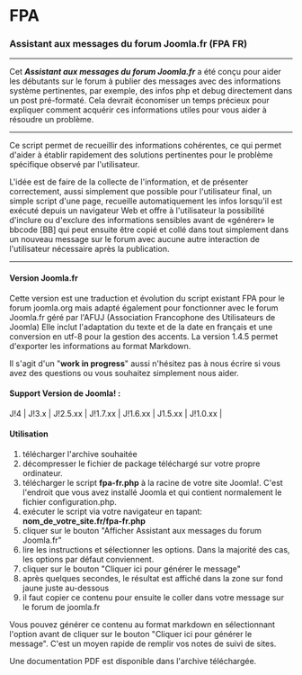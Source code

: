 FPA
===

### Assistant aux messages du forum Joomla.fr (FPA FR)
***
Cet **_Assistant aux messages du forum Joomla.fr_** a été conçu pour aider les débutants sur le forum à publier des messages avec des informations système pertinentes, par exemple, des infos php et debug directement dans un post pré-formaté. Cela devrait économiser un temps précieux pour expliquer comment acquérir ces informations utiles pour vous aider à résoudre un problème.
***

Ce script permet de recueillir des informations cohérentes, ce qui permet d'aider à établir rapidement des solutions pertinentes pour le problème spécifique observé par l'utilisateur.

L'idée est de faire de la collecte de l'information, et de présenter correctement, aussi simplement que possible pour l'utilisateur final, un simple script d'une page, recueille automatiquement les infos lorsqu'il est exécuté depuis un navigateur Web et offre à l'utilisateur la possibilité d'inclure ou d'exclure des informations sensibles avant de «générer» le bbcode [BB] qui peut ensuite être copié et collé dans tout simplement dans un nouveau message sur le forum avec aucune autre interaction de l'utilisateur nécessaire après la publication.
***


#### Version Joomla.fr
Cette version est une traduction et évolution du script existant FPA pour le forum joomla.org mais adapté également pour fonctionner avec le forum Joomla.fr géré par l'AFUJ (Association Francophone des Utilisateurs de Joomla)
Elle inclut l'adaptation du texte et de la date en français et une conversion en utf-8 pour la gestion des accents. La version 1.4.5 permet d'exporter les informations au format Markdown.

Il s'agit d'un "**work in progress**" aussi n'hésitez pas à nous écrire si vous avez des questions ou vous souhaitez simplement nous aider.

#### Support Version de Joomla! :
J!4 | J!3.x | J!2.5.xx | J!1.7.xx | J!1.6.xx | J1.5.xx | J!1.0.xx |

#### Utilisation

1. télécharger l'archive souhaitée
2. décompresser le fichier de package téléchargé sur votre propre ordinateur.
3. télécharger le script **fpa-fr.php** à la racine de votre site Joomla!. C'est l'endroit que vous avez installé Joomla et qui contient normalement le fichier configuration.php.
4. exécuter le script via votre navigateur en tapant: **nom_de_votre_site.fr/fpa-fr.php** 
5. cliquer sur le bouton "Afficher Assistant aux messages du forum Joomla.fr"
6. lire les instructions et sélectionner les options. Dans la majorité des cas, les options par défaut conviennent.
7. cliquer sur le bouton "Cliquer ici pour générer le message"
8. après quelques secondes, le résultat est affiché dans la zone sur fond jaune juste au-dessous
9. il faut copier ce contenu pour ensuite le coller dans votre message sur le forum de joomla.fr

Vous pouvez générer ce contenu au format markdown en sélectionnant l'option avant de cliquer sur  le bouton "Cliquer ici pour générer le message". C'est un moyen rapide de remplir vos notes de suivi de sites.

Une documentation PDF est disponible dans l'archive téléchargée.
